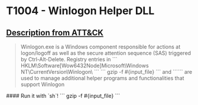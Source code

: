 # T1004 - Winlogon Helper DLL
## [Description from ATT&CK](https://attack.mitre.org/wiki/Technique/T1004)
<blockquote>Winlogon.exe is a Windows component responsible for actions at logon/logoff as well as the secure attention sequence (SAS) triggered by Ctrl-Alt-Delete. Registry entries in 
```
  HKLM\Software[Wow6432Node]Microsoft\Windows NT\CurrentVersion\Winlogon\
```
  ```
gzip -f #{input_file}
```
  and 
```<HKCU\Software\Microsoft\Windows NT\CurrentVersion\Winlogon\>``` are used to manage additional helper programs and functionalities that support Winlogon</blockquote>
  #### Run it with `sh`!
```
gzip -f #{input_file}
```

